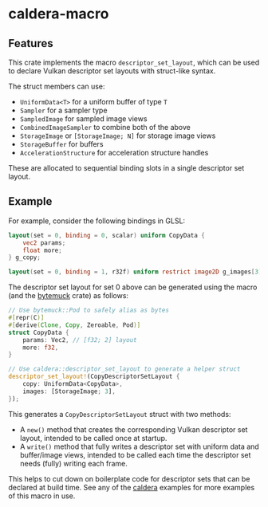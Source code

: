 # caldera-macro

## Features

This crate implements the macro `descriptor_set_layout`, which can be used to declare Vulkan descriptor set layouts with struct-like syntax.

The struct members can use:

- `UniformData<T>` for a uniform buffer of type `T`
- `Sampler` for a sampler type
- `SampledImage` for sampled image views
- `CombinedImageSampler` to combine both of the above
- `StorageImage` or `[StorageImage; N]` for storage image views
- `StorageBuffer` for buffers
- `AccelerationStructure` for acceleration structure handles

These are allocated to sequential binding slots in a single descriptor set layout.

## Example

For example, consider the following bindings in GLSL:

```glsl
layout(set = 0, binding = 0, scalar) uniform CopyData {
    vec2 params;
    float more;
} g_copy;

layout(set = 0, binding = 1, r32f) uniform restrict image2D g_images[3];
```

The descriptor set layout for set 0 above can be generated using the macro (and the [bytemuck](https://crates.io/crates/bytemuck) crate) as follows:

```rust
// Use bytemuck::Pod to safely alias as bytes
#[repr(C)]
#[derive(Clone, Copy, Zeroable, Pod)]
struct CopyData {
    params: Vec2, // [f32; 2] layout
    more: f32,
}

// Use caldera::descriptor_set_layout to generate a helper struct
descriptor_set_layout!(CopyDescriptorSetLayout {
    copy: UniformData<CopyData>,
    images: [StorageImage; 3],
});
```

This generates a `CopyDescriptorSetLayout` struct with two methods:

* A `new()` method that creates the corresponding Vulkan descriptor set layout, intended to be called once at startup.
* A `write()` method that fully writes a descriptor set with uniform data and buffer/image views, intended to be called each time the descriptor set needs (fully) writing each frame.

This helps to cut down on boilerplate code for descriptor sets that can be declared at build time. See any of the [caldera](https://github.com/sjb3d/caldera) examples for more examples of this macro in use.
